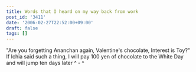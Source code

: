 ```yaml
---
title: Words that I heard on my way back from work
post_id: '3411'
date: '2006-02-27T22:52:00+09:00'
draft: false
tags: []
---
```


"Are you forgetting Ananchan again, Valentine's chocolate, Interest is Toy?" If Ichia said such a thing, I will pay 100 yen of chocolate to the White Day and will jump ten days later ^ - ^